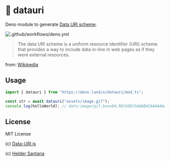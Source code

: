 # 🦕 datauri
Deno module to generate [Data URI scheme](http://en.wikipedia.org/wiki/Data_URI_scheme).

![.github/workflows/deno.yml](https://github.com/data-uri/datauri-deno/workflows/.github/workflows/deno.yml/badge.svg)

>  The data URI scheme is a uniform resource identifier (URI) scheme that provides a way to include data in-line in web pages as if they were external resources.

from: [Wikipedia](http://en.wikipedia.org/wiki/Data_URI_scheme)

## Usage

```typescript
import { datauri } from "https://deno.land/x/datauri/mod.ts";

const str = await datauri("assets/image.gif");
console.log(helloWorld); // data:image/gif,base64,R0lGODlhAQABAIAAAAAAAP///yH5BAEAAAAALAAAAAABAAEAAAIBRAA7
```

## License

MIT License

(c) [Data-URI.js](https://github.com/data-uri)

(c) [Helder Santana](https://heldr.com)
